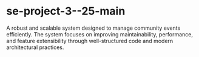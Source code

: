 # se-project-3--25-main
 A robust and scalable system designed to manage community events efficiently. The system focuses on improving maintainability, performance, and feature extensibility through well-structured code and modern architectural practices.
